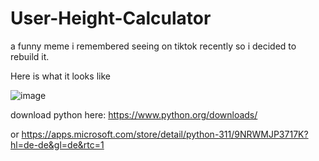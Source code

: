 # User-Height-Calculator
a funny meme i remembered seeing on tiktok recently so i decided to rebuild it.

Here is what it looks like

![image](https://user-images.githubusercontent.com/115736383/233776418-d68ef5ab-dc90-4d2b-bdf9-c6ad4fc5c40f.png)

download python here: https://www.python.org/downloads/ 

or https://apps.microsoft.com/store/detail/python-311/9NRWMJP3717K?hl=de-de&gl=de&rtc=1
